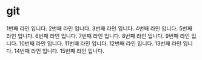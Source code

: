 # git

1번째 라인 입니다.
2번째 라인 입니다.
3번째 라인 입니다.
4번째 라인 입니다.
5번째 라인 입니다.
6번째 라인 입니다.
7번째 라인 입니다.
8번째 라인 입니다.
9번째 라인 입니다.
10번째 라인 입니다.
11번째 라인 입니다.
12번째 라인 입니다.
13번째 라인 입니다.
14번째 라인 입니다.
15번째 라인 입니다.